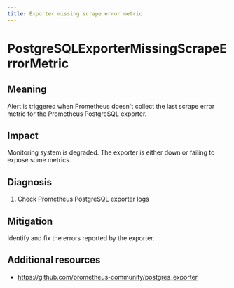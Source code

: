 ```yaml
---
title: Exporter missing scrape error metric
---
```


# PostgreSQLExporterMissingScrapeErrorMetric

## Meaning

Alert is triggered when Prometheus doesn't collect the last scrape error metric for the Prometheus PostgreSQL exporter.

## Impact

Monitoring system is degraded. The exporter is either down or failing to expose some metrics.

## Diagnosis

1. Check Prometheus PostgreSQL exporter logs

## Mitigation

Identify and fix the errors reported by the exporter.

## Additional resources

- <https://github.com/prometheus-community/postgres_exporter>
